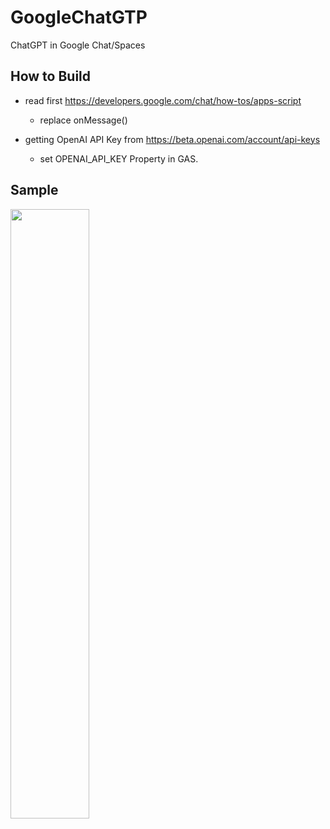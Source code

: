 # GoogleChatGTP
ChatGPT in Google Chat/Spaces

## How to Build

- read first https://developers.google.com/chat/how-tos/apps-script

  - replace onMessage()

- getting OpenAI API Key from https://beta.openai.com/account/api-keys

  - set OPENAI_API_KEY Property in GAS.

## Sample

<img src="https://user-images.githubusercontent.com/235452/206946809-f6cc70fe-ec96-43b9-9ed7-c3d351e4fb25.PNG" width="50%" height="auto" />
